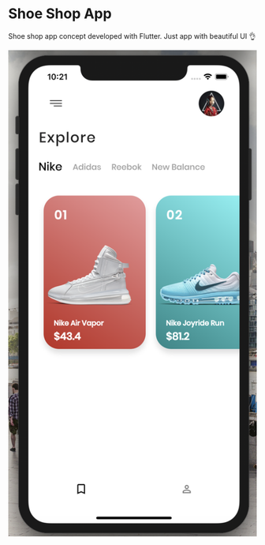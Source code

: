# Shoe Shop App

Shoe shop app concept developed with Flutter. Just app with beautiful UI 👌

![screenshot](docs/img/app.png)

